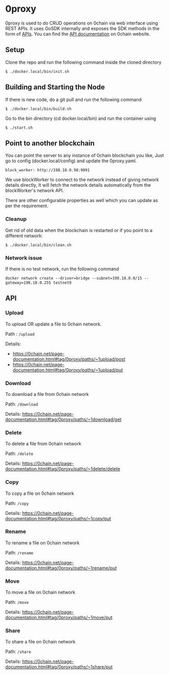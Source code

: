 # 0proxy

0proxy is used to do CRUD operations on 0chain via web interface using REST APIs. It uses GoSDK internally and exposes the SDK methods in the form of [APIs](#api).
You can find the [API documentation](https://0chain.net/page-documentation.html) on 0chain website.

## Setup

Clone the repo and run the following command inside the cloned directory

```
$ ./docker.local/bin/init.sh
```

## Building and Starting the Node

If there is new code, do a git pull and run the following command

```
$ ./docker.local/bin/build.sh
```

Go to the bin directory (cd docker.local/bin) and run the container using

```
$ ./start.sh
```

## Point to another blockchain

You can point the server to any instance of 0chain blockchain you like, Just go to config (docker.local/config) and update the 0proxy.yaml.

```
block_worker: http://198.18.0.98:9091
```

We use blockWorker to connect to the network instead of giving network details directly, It will fetch the network details automatically from the blockWorker's network API.

There are other configurable properties as well which you can update as per the requirement.

### Cleanup

Get rid of old data when the blockchain is restarted or if you point to a different network:

```
$ ./docker.local/bin/clean.sh
```

### Network issue

If there is no test network, run the following command

```
docker network create --driver=bridge --subnet=198.18.0.0/15 --gateway=198.18.0.255 testnet0
```

## API

### Upload

To upload OR update a file to 0chain network.

Path : `/upload`

Details:

- https://0chain.net/page-documentation.html#tag/0proxy/paths/~1upload/post
- https://0chain.net/page-documentation.html#tag/0proxy/paths/~1upload/put

### Download

To download a file from 0chain network

Path: `/download`

Details: https://0chain.net/page-documentation.html#tag/0proxy/paths/~1download/get

### Delete

To delete a file from 0chain network

Path: `/delete`

Details: https://0chain.net/page-documentation.html#tag/0proxy/paths/~1delete/delete

### Copy

To copy a file on 0chain network

Path: `/copy`

Details: https://0chain.net/page-documentation.html#tag/0proxy/paths/~1copy/put

### Rename

To rename a file on 0chain network

Path: `/rename`

Details: https://0chain.net/page-documentation.html#tag/0proxy/paths/~1rename/put

### Move

To move a file on 0chain network

Path: `/move`

Details: https://0chain.net/page-documentation.html#tag/0proxy/paths/~1move/put

### Share

To share a file on 0chain network

Path: `/share`

Details: https://0chain.net/page-documentation.html#tag/0proxy/paths/~1share/put
